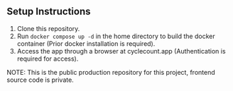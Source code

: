 ## Setup Instructions

1. Clone this repository.
2. Run `docker compose up -d` in the home directory to build the docker container (Prior docker installation is required).
3. Access the app through a browser at cyclecount.app (Authentication is required for access).

NOTE: This is the public production repository for this project, frontend source code is private.
